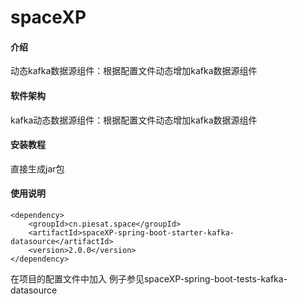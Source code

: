 # spaceXP

#### 介绍
动态kafka数据源组件：根据配置文件动态增加kafka数据源组件

#### 软件架构
kafka动态数据源组件：根据配置文件动态增加kafka数据源组件

#### 安装教程
直接生成jar包
#### 使用说明
    <dependency>
        <groupId>cn.piesat.space</groupId>
        <artifactId>spaceXP-spring-boot-starter-kafka-datasource</artifactId>
        <version>2.0.0</version>
    </dependency>

在项目的配置文件中加入
例子参见spaceXP-spring-boot-tests-kafka-datasource




